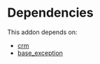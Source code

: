 # Dependencies

This addon depends on:

- [crm](../../../../../oca-ocb-crm/odoo-bringout-oca-ocb-crm)
- [base_exception](../../../../odoo-bringout-oca-server-tools-base_exception)
